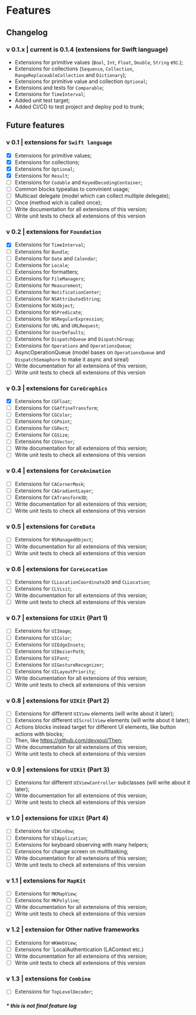 #  Features

## Changelog

### v 0.1.x | current is 0.1.4 (extensions for Swift language)
- Extensions for primitive values (`Bool`, `Int`, `Float`, `Double`, `String` etc.);
- Extensions for collections (`Sequence`, `Collection`, `RangeReplaceableCollection` and `Dictionary`);
- Extensions for primitive value and collection `Optional`;
- Extensions and tests for `Comparable`;
- Extensions for `TimeInterval`;
- Added unit test target;
- Added CI/CD to test project and deploy pod to trunk;

## Future features

### v 0.1 | extensions for `Swift language`
- [X] Extensions for primitive values;
- [X] Extensions for collections;
- [X] Extensions for `Optional`;
- [X] Extensions for `Result`;
- [ ] Extensions for `Codable` and `KeyedDecodingContainer`;
- [ ] Common blocks typealias to convinient usage;
- [ ] Multicast delegate (model which can collect multiple delegate);
- [ ] Once (method wich is called once);
- [ ] Write documentation for all extensions of this version;
- [ ] Write unit tests to check all extensions of this version

### v 0.2 | extensions for `Foundation`
- [X] Extensions for `TimeInterval`;
- [ ] Extensions for `Bundle`;
- [ ] Extensions for `Date` and `Calendar`;
- [ ] Extensions for `Locale`;
- [ ] Extensions for formatters;
- [ ] Extensions for `FileManagers`;
- [ ] Extensions for `Measurement`;
- [ ] Extensions for `NotificationCenter`;
- [ ] Extensions for `NSAttributedString`;
- [ ] Extensions for `NSObject`;
- [ ] Extensions for `NSPredicate`;
- [ ] Extensions for `NSRegularExpression`;
- [ ] Extensions for `URL` and `URLRequest`;
- [ ] Extensions for `UserDefaults`;
- [ ] Extensions for `DispatchQueue` and `DispatchGroup`;
- [ ] Extensions for `Operations` and `OperationsQueue`;
- [ ] AsyncOperationQueue (model bases on `OperationsQueue` and `DispatchSemaphore` to make it async and sireal)
- [ ] Write documentation for all extensions of this version;
- [ ] Write unit tests to check all extensions of this version

### v 0.3 | extensions for `CoreGraphics`
- [X] Extensions for `CGFloat`;
- [ ] Extensions for `CGAffineTransform`;
- [ ] Extensions for `CGColor`;
- [ ] Extensions for `CGPoint`;
- [ ] Extensions for `CGRect`;
- [ ] Extensions for `CGSize`;
- [ ] Extensions for `CGVector`;
- [ ] Write documentation for all extensions of this version;
- [ ] Write unit tests to check all extensions of this version

### v 0.4 | extensions for `CoreAnimation`
- [ ] Extensions for `CACornerMask`;
- [ ] Extensions for `CAGradientLayer`;
- [ ] Extensions for `CATransform3D`;
- [ ] Write documentation for all extensions of this version;
- [ ] Write unit tests to check all extensions of this version

### v 0.5 | extensions for `CoreData`
- [ ] Extensions for `NSManagedObject`;
- [ ] Write documentation for all extensions of this version;
- [ ] Write unit tests to check all extensions of this version

### v 0.6 | extensions for `CoreLocation`
- [ ] Extensions for `CLLocationCoordinate2D` and `CLLocation`;
- [ ] Extensions for `CLVisit`;
- [ ] Write documentation for all extensions of this version;
- [ ] Write unit tests to check all extensions of this version

### v 0.7 | extensions for `UIKit` (Part 1)
- [ ] Extensions for `UIImage`;
- [ ] Extensions for `UIColor`;
- [ ] Extensions for `UIEdgeInsets`;
- [ ] Extensions for `UIBezierPath`;
- [ ] Extensions for `UIFont`;
- [ ] Extensions for `UIGestureRecognizer`;
- [ ] Extensions for `UILayoutPriority`;
- [ ] Write documentation for all extensions of this version;
- [ ] Write unit tests to check all extensions of this version

### v 0.8 | extensions for `UIKit` (Part 2)
- [ ] Extensions for different `UIView` elements (will write about it later);
- [ ] Extensions for different `UIScrollView` elements (will write about it later);
- [ ] Actions blocks instead target for different UI elements, like button actions with blocks;
- [ ] Then, like https://github.com/devxoul/Then;
- [ ] Write documentation for all extensions of this version;
- [ ] Write unit tests to check all extensions of this version

### v 0.9 | extensions for `UIKit` (Part 3)
- [ ] Extensions for different `UIViewController` subclasses (will write about it later);
- [ ] Write documentation for all extensions of this version;
- [ ] Write unit tests to check all extensions of this version

### v 1.0 | extensions for `UIKit` (Part 4)
- [ ] Extensions for `UIWindow`;
- [ ] Extensions for `UIApplication`;
- [ ] Extensions for keyboard observing with many helpers;
- [ ] Extensions for change screen on multitasking;
- [ ] Write documentation for all extensions of this version;
- [ ] Write unit tests to check all extensions of this version

### v 1.1 | extensions for `MapKit`
- [ ] Extensions for `MKMapView`;
- [ ] Extensions for `MKPolyline`;
- [ ] Write documentation for all extensions of this version;
- [ ] Write unit tests to check all extensions of this version

### v 1.2 | extension for Other native frameworks
- [ ] Extensions for `WKWebView`;
- [ ] Extensions for `LocalAuthentication (LAContext etc.)
- [ ] Write documentation for all extensions of this version;
- [ ] Write unit tests to check all extensions of this version

### v 1.3 | extensions for `Combine`
- [ ] Extensions for `TopLevelDecoder`;


##### * this is not final feature log
